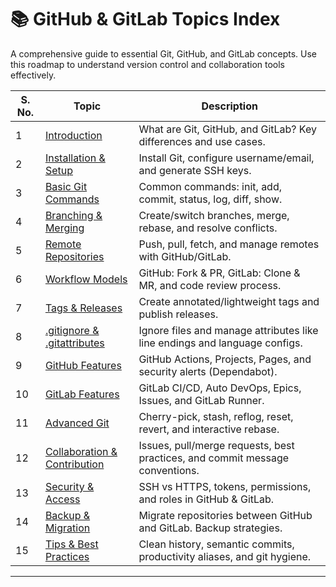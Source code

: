 # 📚 GitHub & GitLab Topics Index

A comprehensive guide to essential Git, GitHub, and GitLab concepts. Use this roadmap to understand version control and collaboration tools effectively.

| **S. No.** | **Topic**                                  | **Description**                                                              |
| ---------- | ------------------------------------------ | ---------------------------------------------------------------------------- |
| 1          | [Introduction](/intro.md)                  | What are Git, GitHub, and GitLab? Key differences and use cases.             |
| 2          | [Installation & Setup](/setup.md)          | Install Git, configure username/email, and generate SSH keys.                |
| 3          | [Basic Git Commands](/basic-git.md)        | Common commands: init, add, commit, status, log, diff, show.                 |
| 4          | [Branching & Merging](/branching.md)       | Create/switch branches, merge, rebase, and resolve conflicts.                |
| 5          | [Remote Repositories](/remotes.md)         | Push, pull, fetch, and manage remotes with GitHub/GitLab.                    |
| 6          | [Workflow Models](/workflows.md)           | GitHub: Fork & PR, GitLab: Clone & MR, and code review process.              |
| 7          | [Tags & Releases](/releases.md)            | Create annotated/lightweight tags and publish releases.                      |
| 8          | [.gitignore & .gitattributes](/ignore.md)  | Ignore files and manage attributes like line endings and language configs.   |
| 9          | [GitHub Features](/github-features.md)     | GitHub Actions, Projects, Pages, and security alerts (Dependabot).           |
| 10         | [GitLab Features](/gitlab-features.md)     | GitLab CI/CD, Auto DevOps, Epics, Issues, and GitLab Runner.                 |
| 11         | [Advanced Git](/advanced.md)               | Cherry-pick, stash, reflog, reset, revert, and interactive rebase.           |
| 12         | [Collaboration & Contribution](/collab.md) | Issues, pull/merge requests, best practices, and commit message conventions. |
| 13         | [Security & Access](/security.md)          | SSH vs HTTPS, tokens, permissions, and roles in GitHub & GitLab.             |
| 14         | [Backup & Migration](/migration.md)        | Migrate repositories between GitHub and GitLab. Backup strategies.           |
| 15         | [Tips & Best Practices](/tips.md)          | Clean history, semantic commits, productivity aliases, and git hygiene.      |

---

